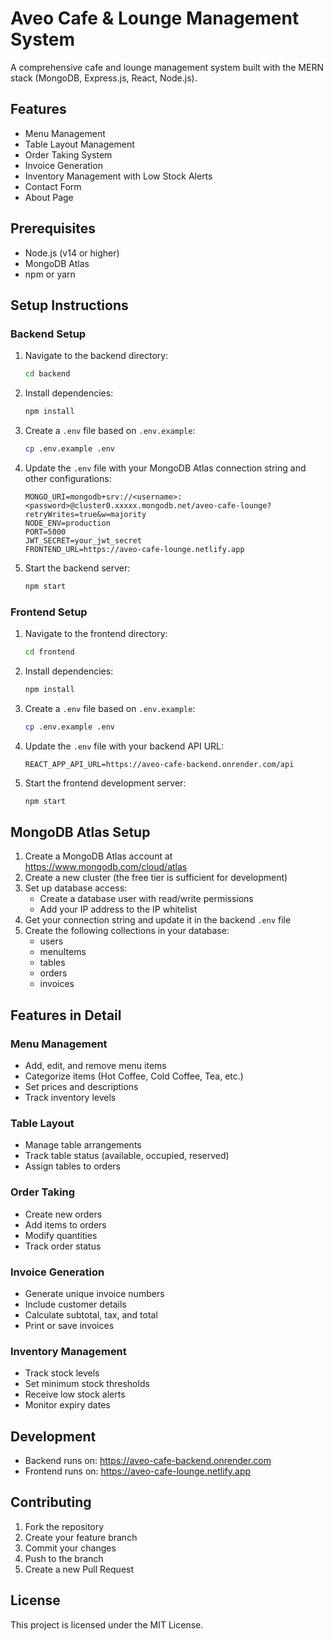 # Aveo Cafe & Lounge Management System

A comprehensive cafe and lounge management system built with the MERN stack (MongoDB, Express.js, React, Node.js).

## Features

- Menu Management
- Table Layout Management
- Order Taking System
- Invoice Generation
- Inventory Management with Low Stock Alerts
- Contact Form
- About Page

## Prerequisites

- Node.js (v14 or higher)
- MongoDB Atlas
- npm or yarn

## Setup Instructions

### Backend Setup

1. Navigate to the backend directory:
   ```bash
   cd backend
   ```

2. Install dependencies:
   ```bash
   npm install
   ```

3. Create a `.env` file based on `.env.example`:
   ```bash
   cp .env.example .env
   ```

4. Update the `.env` file with your MongoDB Atlas connection string and other configurations:
   ```
   MONGO_URI=mongodb+srv://<username>:<password>@cluster0.xxxxx.mongodb.net/aveo-cafe-lounge?retryWrites=true&w=majority
   NODE_ENV=production
   PORT=5000
   JWT_SECRET=your_jwt_secret
   FRONTEND_URL=https://aveo-cafe-lounge.netlify.app
   ```

5. Start the backend server:
   ```bash
   npm start
   ```

### Frontend Setup

1. Navigate to the frontend directory:
   ```bash
   cd frontend
   ```

2. Install dependencies:
   ```bash
   npm install
   ```

3. Create a `.env` file based on `.env.example`:
   ```bash
   cp .env.example .env
   ```

4. Update the `.env` file with your backend API URL:
   ```
   REACT_APP_API_URL=https://aveo-cafe-backend.onrender.com/api
   ```

5. Start the frontend development server:
   ```bash
   npm start
   ```

## MongoDB Atlas Setup

1. Create a MongoDB Atlas account at https://www.mongodb.com/cloud/atlas
2. Create a new cluster (the free tier is sufficient for development)
3. Set up database access:
   - Create a database user with read/write permissions
   - Add your IP address to the IP whitelist
4. Get your connection string and update it in the backend `.env` file
5. Create the following collections in your database:
   - users
   - menuItems
   - tables
   - orders
   - invoices

## Features in Detail

### Menu Management
- Add, edit, and remove menu items
- Categorize items (Hot Coffee, Cold Coffee, Tea, etc.)
- Set prices and descriptions
- Track inventory levels

### Table Layout
- Manage table arrangements
- Track table status (available, occupied, reserved)
- Assign tables to orders

### Order Taking
- Create new orders
- Add items to orders
- Modify quantities
- Track order status

### Invoice Generation
- Generate unique invoice numbers
- Include customer details
- Calculate subtotal, tax, and total
- Print or save invoices

### Inventory Management
- Track stock levels
- Set minimum stock thresholds
- Receive low stock alerts
- Monitor expiry dates

## Development

- Backend runs on: https://aveo-cafe-backend.onrender.com
- Frontend runs on: https://aveo-cafe-lounge.netlify.app

## Contributing

1. Fork the repository
2. Create your feature branch
3. Commit your changes
4. Push to the branch
5. Create a new Pull Request

## License

This project is licensed under the MIT License. 